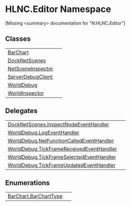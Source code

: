 # HLNC.Editor Namespace


\[Missing &lt;summary&gt; documentation for "N:HLNC.Editor"\]



## Classes
<table>
<tr>
<td><a href="T_HLNC_Editor_BarChart">BarChart</a></td>
<td> </td></tr>
<tr>
<td><a href="T_HLNC_Editor_DockNetScenes">DockNetScenes</a></td>
<td> </td></tr>
<tr>
<td><a href="T_HLNC_Editor_NetSceneInspector">NetSceneInspector</a></td>
<td> </td></tr>
<tr>
<td><a href="T_HLNC_Editor_ServerDebugClient">ServerDebugClient</a></td>
<td> </td></tr>
<tr>
<td><a href="T_HLNC_Editor_WorldDebug">WorldDebug</a></td>
<td> </td></tr>
<tr>
<td><a href="T_HLNC_Editor_WorldInspector">WorldInspector</a></td>
<td> </td></tr>
</table>

## Delegates
<table>
<tr>
<td><a href="T_HLNC_Editor_DockNetScenes_InspectNodeEventHandler">DockNetScenes.InspectNodeEventHandler</a></td>
<td> </td></tr>
<tr>
<td><a href="T_HLNC_Editor_WorldDebug_LogEventHandler">WorldDebug.LogEventHandler</a></td>
<td> </td></tr>
<tr>
<td><a href="T_HLNC_Editor_WorldDebug_NetFunctionCalledEventHandler">WorldDebug.NetFunctionCalledEventHandler</a></td>
<td> </td></tr>
<tr>
<td><a href="T_HLNC_Editor_WorldDebug_TickFrameReceivedEventHandler">WorldDebug.TickFrameReceivedEventHandler</a></td>
<td> </td></tr>
<tr>
<td><a href="T_HLNC_Editor_WorldDebug_TickFrameSelectedEventHandler">WorldDebug.TickFrameSelectedEventHandler</a></td>
<td> </td></tr>
<tr>
<td><a href="T_HLNC_Editor_WorldDebug_TickFrameUpdatedEventHandler">WorldDebug.TickFrameUpdatedEventHandler</a></td>
<td> </td></tr>
</table>

## Enumerations
<table>
<tr>
<td><a href="T_HLNC_Editor_BarChart_BarChartType">BarChart.BarChartType</a></td>
<td> </td></tr>
</table>